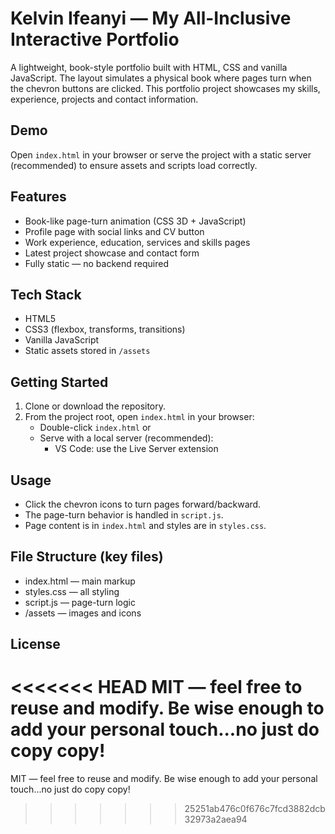 # Kelvin Ifeanyi — My All-Inclusive Interactive Portfolio

A lightweight, book-style portfolio built with HTML, CSS and vanilla JavaScript. The layout simulates a physical book where pages turn when the chevron buttons are clicked. This portfolio project showcases my skills, experience, projects and contact information.

## Demo
Open `index.html` in your browser or serve the project with a static server (recommended) to ensure assets and scripts load correctly.

## Features
- Book-like page-turn animation (CSS 3D + JavaScript)
- Profile page with social links and CV button
- Work experience, education, services and skills pages
- Latest project showcase and contact form
- Fully static — no backend required

## Tech Stack
- HTML5
- CSS3 (flexbox, transforms, transitions)
- Vanilla JavaScript
- Static assets stored in `/assets`

## Getting Started
1. Clone or download the repository.
2. From the project root, open `index.html` in your browser:
   - Double-click `index.html` or
   - Serve with a local server (recommended):
     - VS Code: use the Live Server extension

## Usage
- Click the chevron icons to turn pages forward/backward.
- The page-turn behavior is handled in `script.js`.
- Page content is in `index.html` and styles are in `styles.css`.

## File Structure (key files)
- index.html — main markup
- styles.css — all styling
- script.js — page-turn logic
- /assets — images and icons

## License
<<<<<<< HEAD
MIT — feel free to reuse and modify. Be wise enough to add your personal touch...no just do copy copy!
=======
MIT — feel free to reuse and modify. Be wise enough to add your personal touch...no just do copy copy!
>>>>>>> 25251ab476c0f676c7fcd3882dcb32973a2aea94
